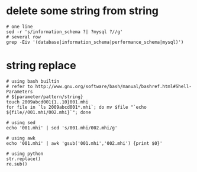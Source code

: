 # delete some string from string
    # one line
    sed -r 's/information_schema ?| ?mysql ?//g'
    # several row
    grep -Eiv '(database|information_schema|performance_schema|mysql)')

# string replace
    # using bash builtin
    # refer to http://www.gnu.org/software/bash/manual/bashref.html#Shell-Parameters
    # ${parameter/pattern/string}
    touch 2009abcd001{1..10}001.mhi
    for file in `ls 2009abcd001*.mhi`; do mv $file "`echo ${file//001.mhi/002.mhi}`"; done

    # using sed
    echo '001.mhi' | sed 's/001.mhi/002.mhi/g'

    # using awk
    echo '001.mhi' | awk 'gsub('001.mhi','002.mhi') {print $0}'

    # using python
    str.replace()
    re.sub()